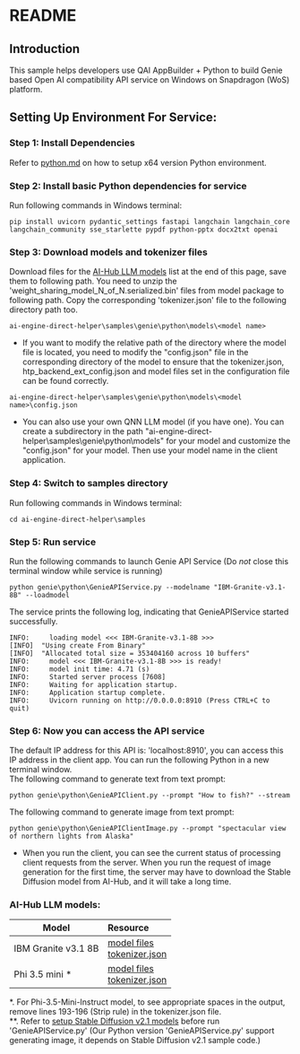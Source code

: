 # README

## Introduction 
This sample helps developers use QAI AppBuilder + Python to build Genie based Open AI compatibility API service on Windows on Snapdragon (WoS) platform.

## Setting Up Environment For Service:

### Step 1: Install Dependencies
Refer to [python.md](../../../docs/python.md) on how to setup x64 version Python environment.

### Step 2: Install basic Python dependencies for service
Run following commands in Windows terminal:
```
pip install uvicorn pydantic_settings fastapi langchain langchain_core langchain_community sse_starlette pypdf python-pptx docx2txt openai
```

### Step 3: Download models and tokenizer files
Download files for the [AI-Hub LLM models](https://github.com/quic/ai-engine-direct-helper/tree/main/samples/genie/python#ai-hub-llm-models) list at the end of this page, save them to following path. You need to unzip the 'weight_sharing_model_N_of_N.serialized.bin' files from model package to following path. Copy the corresponding 'tokenizer.json' file to the following directory path too.
```
ai-engine-direct-helper\samples\genie\python\models\<model name>
```
* If you want to modify the relative path of the directory where the model file is located, you need to modify the "config.json" file in the corresponding directory of the model to ensure that the tokenizer.json, htp_backend_ext_config.json and model files set in the configuration file can be found correctly.
```
ai-engine-direct-helper\samples\genie\python\models\<model name>\config.json
```
* You can also use your own QNN LLM model (if you have one). You can create a subdirectory in the path "ai-engine-direct-helper\samples\genie\python\models\" for your model and customize the "config.json" for your model. Then use your model name in the client application.

### Step 4: Switch to samples directory
Run following commands in Windows terminal:
```
cd ai-engine-direct-helper\samples
```

### Step 5: Run service
Run the following commands to launch Genie API Service (Do *not* close this terminal window while service is running)
```
python genie\python\GenieAPIService.py --modelname "IBM-Granite-v3.1-8B" --loadmodel
```
The service prints the following log, indicating that GenieAPIService started successfully.
```
INFO:     loading model <<< IBM-Granite-v3.1-8B >>>
[INFO]  "Using create From Binary"
[INFO]  "Allocated total size = 353404160 across 10 buffers"
INFO:     model <<< IBM-Granite-v3.1-8B >>> is ready!
INFO:     model init time: 4.71 (s)
INFO:     Started server process [7608]
INFO:     Waiting for application startup.
INFO:     Application startup complete.
INFO:     Uvicorn running on http://0.0.0.0:8910 (Press CTRL+C to quit)
```

### Step 6: Now you can access the API service
The default IP address for this API is: 'localhost:8910', you can access this IP address in the client app.
You can run the following Python in a new terminal window. <br>
The following command to generate text from text prompt:
```
python genie\python\GenieAPIClient.py --prompt "How to fish?" --stream
```
The following command to generate image from text prompt:
```
python genie\python\GenieAPIClientImage.py --prompt "spectacular view of northern lights from Alaska"
```
* When you run the client, you can see the current status of processing client requests from the server. When you run the request of image generation for the first time, the server may have to download the Stable Diffusion model from AI-Hub, and it will take a long time.

### AI-Hub LLM models:

|  Model  | Resource  |
|  ----  | :----   |
| IBM Granite v3.1 8B | [model files](https://qaihub-public-assets.s3.us-west-2.amazonaws.com/qai-hub-models/models/ibm_granite_v3_1_8b_instruct/v1/snapdragon_x_elite/models.zip)<br>[tokenizer.json](https://huggingface.co/ibm-granite/granite-3.1-8b-base/resolve/main/tokenizer.json?download=true) |
| Phi 3.5 mini * | [model files](https://qaihub-public-assets.s3.us-west-2.amazonaws.com/qai-hub-models/models/phi_3_5_mini_instruct/v1/snapdragon_x_elite/models.zip)<br>[tokenizer.json](https://huggingface.co/microsoft/Phi-3.5-mini-instruct/resolve/main/tokenizer.json?download=true) |

*. For Phi-3.5-Mini-Instruct model, to see appropriate spaces in the output, remove lines 193-196 (Strip rule) in the tokenizer.json file.<br>
**. Refer to [setup Stable Diffusion v2.1 models](../../python/README.md) before run 'GenieAPIService.py' (Our Python version 'GenieAPIService.py' support generating image, it depends on Stable Diffusion v2.1 sample code.)
